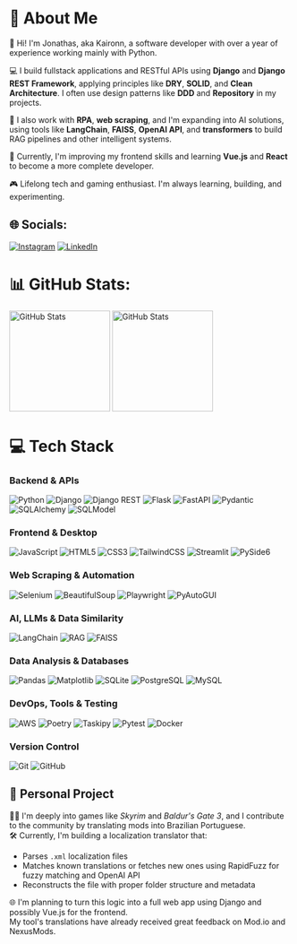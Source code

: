# 💫 About Me

👋 Hi! I'm Jonathas, aka Kaironn, a software developer with over a year of experience working mainly with Python.

💻 I build fullstack applications and RESTful APIs using **Django** and **Django REST Framework**, applying principles like **DRY**, **SOLID**, and **Clean Architecture**. I often use design patterns like **DDD** and **Repository** in my projects.

🤖 I also work with **RPA**, **web scraping**, and I'm expanding into AI solutions, using tools like **LangChain**, **FAISS**, **OpenAI API**, and **transformers** to build RAG pipelines and other intelligent systems.

🎯 Currently, I'm improving my frontend skills and learning **Vue.js** and **React** to become a more complete developer.

🎮 Lifelong tech and gaming enthusiast. I'm always learning, building, and experimenting. 

## 🌐 Socials:
[![Instagram](https://img.shields.io/badge/Instagram-%23E4405F.svg?logo=Instagram&logoColor=white)](https://instagram.com/kaironn2) 
[![LinkedIn](https://img.shields.io/badge/LinkedIn-%230077B5.svg?logo=linkedin&logoColor=white)](https://linkedin.com/in/kaironn2)


# 📊 GitHub Stats:
<div>
  <img 
    alt="GitHub Stats" 
    height="180" 
    src="https://github-readme-stats.vercel.app/api?username=Kaironn2&show_icons=true&theme=tokyonight&include_all_commits=true&locale=en" 
  />
  <img 
    alt="GitHub Stats" 
    height="180" 
    src="https://github-readme-stats.vercel.app/api/top-langs/?username=Kaironn2&theme=tokyonight&layout=compact&custom_title=Languages&langs_count=9" 
  />
</div>


# 💻 Tech Stack

### Backend & APIs  
![Python](https://img.shields.io/badge/python-3670A0?style=for-the-badge&logo=python&logoColor=ffdd54)
![Django](https://img.shields.io/badge/django-%23092E20.svg?style=for-the-badge&logo=django&logoColor=white)
![Django REST](https://img.shields.io/badge/django%20rest%20framework-%23EE4C2C.svg?style=for-the-badge&logo=django&logoColor=white)
![Flask](https://img.shields.io/badge/flask-%23000.svg?style=for-the-badge&logo=flask&logoColor=white)
![FastAPI](https://img.shields.io/badge/FastAPI-005571?style=for-the-badge&logo=fastapi)
![Pydantic](https://img.shields.io/badge/Pydantic-2A6DB0?style=for-the-badge)
![SQLAlchemy](https://img.shields.io/badge/SQLAlchemy-2F2F2F?style=for-the-badge&logo=python&logoColor=white)
![SQLModel](https://img.shields.io/badge/SQLModel-8E2E84?style=for-the-badge&logo=python&logoColor=white)

### Frontend & Desktop
![JavaScript](https://img.shields.io/badge/javascript-%23323330.svg?style=for-the-badge&logo=javascript&logoColor=%23F7DF1E)
![HTML5](https://img.shields.io/badge/html5-%23E34F26.svg?style=for-the-badge&logo=html5&logoColor=white)
![CSS3](https://img.shields.io/badge/css3-%231572B6.svg?style=for-the-badge&logo=css3&logoColor=white)
![TailwindCSS](https://img.shields.io/badge/TailwindCSS-06B6D4?style=for-the-badge&logo=tailwindcss&logoColor=white)
![Streamlit](https://img.shields.io/badge/Streamlit-%23FE4B4B.svg?style=for-the-badge&logo=streamlit&logoColor=white)
![PySide6](https://img.shields.io/badge/PySide6-%23222222.svg?style=for-the-badge&logo=qt&logoColor=white)

### Web Scraping & Automation  
![Selenium](https://img.shields.io/badge/selenium-%2343B02A.svg?style=for-the-badge&logo=selenium&logoColor=white)
![BeautifulSoup](https://img.shields.io/badge/BeautifulSoup-4B0082?style=for-the-badge&logo=python&logoColor=white)
![Playwright](https://img.shields.io/badge/Playwright-2EAD33?style=for-the-badge&logo=playwright&logoColor=white)
![PyAutoGUI](https://img.shields.io/badge/pyautogui-%2300BFFF.svg?style=for-the-badge&logo=python&logoColor=white)

### AI, LLMs & Data Similarity  
![LangChain](https://img.shields.io/badge/LangChain-%23000000.svg?style=for-the-badge&logoColor=white)
![RAG](https://img.shields.io/badge/RAG-%234B0082.svg?style=for-the-badge&logo=OpenAI&logoColor=white)
![FAISS](https://img.shields.io/badge/FAISS-%230A6EBD.svg?style=for-the-badge&logo=facebook&logoColor=white)

### Data Analysis & Databases
![Pandas](https://img.shields.io/badge/pandas-%23150458.svg?style=for-the-badge&logo=pandas&logoColor=white)
![Matplotlib](https://img.shields.io/badge/Matplotlib-%23ffffff.svg?style=for-the-badge&logo=Matplotlib&logoColor=black)
![SQLite](https://img.shields.io/badge/sqlite-%2307405e.svg?style=for-the-badge&logo=sqlite&logoColor=white)
![PostgreSQL](https://img.shields.io/badge/postgres-%23316192.svg?style=for-the-badge&logo=postgresql&logoColor=white)
![MySQL](https://img.shields.io/badge/mysql-4479A1.svg?style=for-the-badge&logo=mysql&logoColor=white)

### DevOps, Tools & Testing  
![AWS](https://img.shields.io/badge/AWS-%23FF9900.svg?style=for-the-badge&logo=amazon-aws&logoColor=white)
![Poetry](https://img.shields.io/badge/Poetry-1C1C1C?style=for-the-badge&logo=python&logoColor=white)
![Taskipy](https://img.shields.io/badge/taskipy-%23323330.svg?style=for-the-badge&logo=python&logoColor=white)
![Pytest](https://img.shields.io/badge/pytest-%230A9EDC.svg?style=for-the-badge&logo=pytest&logoColor=white)
![Docker](https://img.shields.io/badge/Docker-2496ED?style=for-the-badge&logo=docker&logoColor=white)

### Version Control  
![Git](https://img.shields.io/badge/git-%23F05033.svg?style=for-the-badge&logo=git&logoColor=white)
![GitHub](https://img.shields.io/badge/github-%23121011.svg?style=for-the-badge&logo=github&logoColor=white)

## 🧪 Personal Project

🧙‍♂️ I'm deeply into games like *Skyrim* and *Baldur's Gate 3*, and I contribute to the community by translating mods into Brazilian Portuguese.  
🛠️ Currently, I'm building a localization translator that:
- Parses `.xml` localization files  
- Matches known translations or fetches new ones using RapidFuzz for fuzzy matching and OpenAI API  
- Reconstructs the file with proper folder structure and metadata  

🌐 I'm planning to turn this logic into a full web app using Django and possibly Vue.js for the frontend.  
My tool's translations have already received great feedback on Mod.io and NexusMods.
